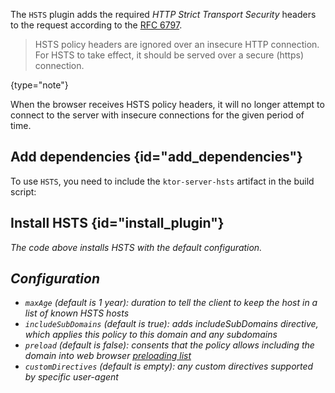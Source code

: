 [//]: # (title: HSTS)

<include src="lib.xml" include-id="outdated_warning"/>

The `HSTS` plugin adds the required _HTTP Strict Transport Security_ headers to the request according to the [RFC 6797](https://tools.ietf.org/html/rfc6797).

>HSTS policy headers are ignored over an insecure HTTP connection. For HSTS to take effect, it should be
>served over a secure (https) connection.
>
{type="note"} 

When the browser receives HSTS policy headers, it will no longer attempt to connect to the server with insecure connections 
for the given period of time. 

## Add dependencies {id="add_dependencies"}
To use `HSTS`, you need to include the `ktor-server-hsts` artifact in the build script:
<var name="artifact_name" value="ktor-server-hsts"/>
<include src="lib.xml" include-id="add_ktor_artifact"/>


## Install HSTS {id="install_plugin"}

<var name="plugin_name" value="HSTS"/>
<include src="lib.xml" include-id="install_plugin"/>

The code above installs HSTS with the default configuration.  

## Configuration

* `maxAge` (default is 1 year): duration to tell the client to keep the host in a list of known HSTS hosts
* `includeSubDomains` (default is true): adds includeSubDomains directive, which applies this policy to this domain and any subdomains
* `preload` (default is false): consents that the policy allows including the domain into web browser [preloading list](https://https.cio.gov/hsts/#hsts-preloading) 
* `customDirectives` (default is empty): any custom directives supported by specific user-agent